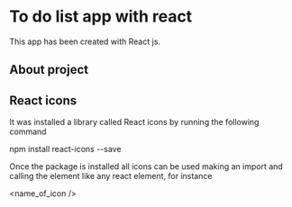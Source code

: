 # To do list app with react

This app has been created with React js.

## About project



## React icons

It was installed a library called React icons by running the following command

npm install react-icons --save

Once the package is installed all icons can be used making an import and calling the element like any react element, for instance

<name_of_icon />